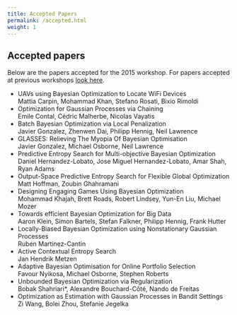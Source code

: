 ```yaml
---
title: Accepted Papers
permalink: /accepted.html
weight: 1
---
```


Accepted papers
------------------

Below are the papers accepted for the 2015 workshop. For papers accepted at
previous workshops [look here](/past/).

- UAVs using Bayesian Optimization to Locate WiFi Devices<br>
  Mattia Carpin, Mohammad Khan, Stefano Rosati, Bixio Rimoldi
- Optimization for Gaussian Processes via Chaining<br>
  Emile Contal, Cédric Malherbe, Nicolas Vayatis
- Batch Bayesian Optimization via Local Penalization<br>
  Javier Gonzalez, Zhenwen Dai, Philipp Hennig, Neil Lawrence
- GLASSES: Relieving The Myopia Of Bayesian Optimisation<br>
  Javier Gonzalez, Michael Osborne, Neil Lawrence
- Predictive Entropy Search for Multi-objective Bayesian Optimization<br>
  Daniel Hernandez-Lobato, Jose Miguel Hernandez-Lobato, Amar Shah, Ryan Adams
- Output-Space Predictive Entropy Search for Flexible Global Optimization<br>
  Matt Hoffman, Zoubin Ghahramani
- Designing Engaging Games Using Bayesian Optimization<br>
  Mohammad Khajah, Brett Roads, Robert Lindsey, Yun-En Liu, Michael Mozer
- Towards efficient Bayesian Optimization for Big Data<br>
  Aaron Klein, Simon Bartels, Stefan Falkner, Philipp Hennig, Frank Hutter
- Locally-Biased Bayesian Optimization using Nonstationary Gaussian
  Processes<br>
  Ruben Martinez-Cantin
- Active Contextual Entropy Search<br>
  Jan Hendrik Metzen
- Adaptive Bayesian Optimisation for Online Portfolio Selection<br>
  Favour Nyikosa, Michael Osborne, Stephen Roberts
- Unbounded Bayesian Optimization via Regularization<br>
  Bobak Shahriari*, Alexandre Bouchard-Côté, Nando de Freitas
- Optimization as Estimation with Gaussian Processes in Bandit Settings<br>
  Zi Wang, Bolei Zhou, Stefanie Jegelka